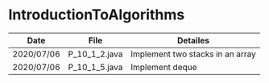 # IntroductionToAlgorithms

|    Date    |     File      | Detailes |
|    ----    |     ----      |   ----   |
| 2020/07/06 | P_10_1_2.java | Implement two stacks in an array|
| 2020/07/06 | P_10_1_5.java | Implement deque|
